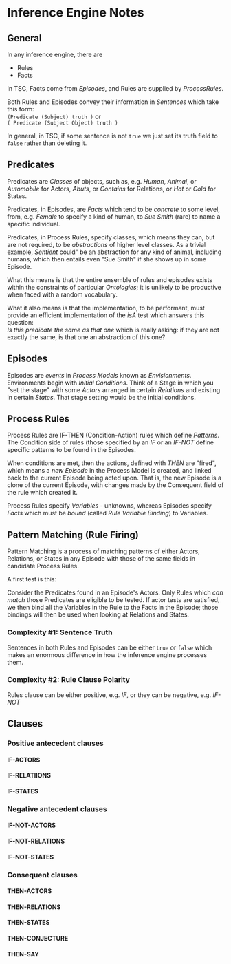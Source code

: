 # Inference Engine Notes
## General
In any inference engine, there are<br/>
* Rules
* Facts

In TSC, Facts come from *Episodes*, and Rules are supplied by *ProcessRules*.

Both Rules and Episodes convey their information in *Sentences* which take this form:<br/>
`(Predicate (Subject) truth )` or<br/>
`( Predicate (Subject Object) truth )`

In general, in TSC, if some sentence is not `true` we just set its truth field to `false` rather than deleting it.

## Predicates
Predicates are *Classes* of objects, such as, e.g. *Human*, *Animal*, or *Automobile* for Actors,  *Abuts*, or *Contains* for Relations, or *Hot* or *Cold* for States.

Predicates, in Episodes, are *Facts* which tend to be *concrete* to some level, from, e.g. *Female* to specify a kind of human, to *Sue Smith* (rare) to name a specific individual.

Predicates, in Process Rules, specify classes, which means they can, but are not required, to be *abstractions* of higher level classes. As a trivial example, *Sentient* could" be an abstraction for any kind of animal, including humans, which then entails even "Sue Smith" if she shows up in some Episode.

What this means is that the entire ensemble of rules and episodes exists within the constraints of particular *Ontologies*; it is unlikely to be productive when faced with a random vocabulary.

What it also means is that the implementation, to be performant, must provide an efficient implementation of the *isA* test which answers this question:<br/>
*Is this predicate the same as that one* which is really asking: if they are not exactly the same, is that one an abstraction of this one?

## Episodes
Episodes are *events* in *Process Models* known as *Envisionments*. Environments begin with *Initial Conditions*. Think of a Stage in which you "set the stage" with some *Actors* arranged in certain *Relations* and existing in certain *States*.  That stage setting would be the initial conditions.
## Process Rules
Process Rules are IF-THEN (Condition-Action) rules which define *Patterns*.  The Condition side of rules (those specified by an *IF* or an *IF-NOT* define specific patterns to be found in the Episodes.

When conditions are met, then the actions, defined with *THEN* are "fired", which means a *new Episode* in the Process Model is created, and linked back to the current Episode being acted upon. That is, the new Episode is a clone of the current Episode, with changes made by the Consequent field of the rule which created it.

Process Rules specify *Variables* - unknowns, whereas Episodes specify *Facts* which must be *bound* (called *Rule Variable Binding*) to Variables.

## Pattern Matching (Rule Firing)
Pattern Matching is a process of matching patterns of either Actors, Relations, or States in any Episode with those of the same fields in candidate Process Rules.

A first test is this:

Consider the Predicates found in an Episode's Actors. Only Rules which *can match* those Predicates are eligible to be tested.  If actor tests are satisfied, we then bind all the Variables in the Rule to the Facts in the Episode; those bindings will then be used when looking at Relations and States.

### Complexity #1: Sentence Truth
Sentences in both Rules and Episodes can be either `true` or `false` which makes an enormous difference in how the inference engine processes them.
### Complexity #2: Rule Clause Polarity
Rules clause can be either positive, e.g. *IF*, or they can be negative, e.g. *IF-NOT*

## Clauses
### Positive antecedent clauses
#### IF-ACTORS
#### IF-RELATIIONS
#### IF-STATES

### Negative antecedent clauses
#### IF-NOT-ACTORS
#### IF-NOT-RELATIONS
#### IF-NOT-STATES

### Consequent clauses
#### THEN-ACTORS
#### THEN-RELATIONS
#### THEN-STATES
#### THEN-CONJECTURE
#### THEN-SAY
